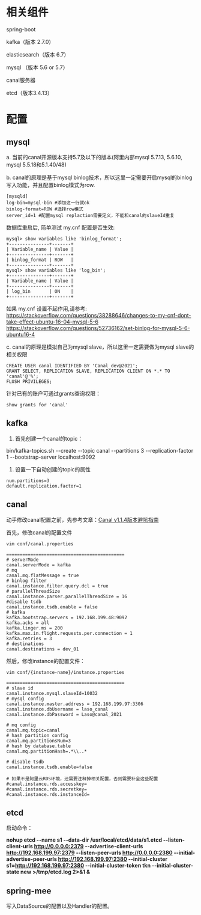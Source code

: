 # **相关组件**

 spring-boot

kafka（版本 2.7.0）

elasticsearch（版本 6.7）

mysql （版本 5.6 or 5.7）

canal服务器

etcd（版本3.4.13）



# **配置**

## **mysql**

a. 当前的canal开源版本支持5.7及以下的版本(阿里内部mysql 5.7.13, 5.6.10, mysql 5.5.18和5.1.40/48)

  b. canal的原理是基于mysql binlog技术，所以这里一定需要开启mysql的binlog写入功能，并且配置binlog模式为row.

```
[mysqld]  
log-bin=mysql-bin #添加这一行就ok  
binlog-format=ROW #选择row模式  
server_id=1 #配置mysql replaction需要定义，不能和canal的slaveId重复  
```

  数据库重启后, 简单测试 my.cnf 配置是否生效:

```
mysql> show variables like 'binlog_format';
+---------------+-------+
| Variable_name | Value |
+---------------+-------+
| binlog_format | ROW   |
+---------------+-------+
mysql> show variables like 'log_bin';
+---------------+-------+
| Variable_name | Value |
+---------------+-------+
| log_bin       | ON    |
+---------------+-------+
```

  如果 my.cnf 设置不起作用,请参考:  https://stackoverflow.com/questions/38288646/changes-to-my-cnf-dont-take-effect-ubuntu-16-04-mysql-5-6  https://stackoverflow.com/questions/52736162/set-binlog-for-mysql-5-6-ubuntu16-4

  c. canal的原理是模拟自己为mysql slave，所以这里一定需要做为mysql slave的相关权限 

```
CREATE USER canal IDENTIFIED BY 'Canal_dev@2021';    
GRANT SELECT, REPLICATION SLAVE, REPLICATION CLIENT ON *.* TO 'canal'@'%';   
FLUSH PRIVILEGES; 
```

  

 针对已有的账户可通过grants查询权限：

```
show grants for 'canal' 
```



## **kafka**

1. 首先创建一个canal的topic：

bin/kafka-topics.sh --create --topic canal --partitions 3 --replication-factor 1 --bootstrap-server localhost:9092 







1. 设置一下自动创建的topic的属性

```
num.partitions=3
default.replication.factor=1
```



## **canal**

动手修改canal配置之前，先参考文章：[Canal v1.1.4版本避坑指南](https://www.cnblogs.com/throwable/p/13449920.html)



首先，修改canal的配置文件

```
vim conf/canal.properties

============================================
# serverMode
canal.serverMode = kafka
# mq
canal.mq.flatMessage = true
# binlog filter
canal.instance.filter.query.dcl = true
# parallelThreadSize
canal.instance.parser.parallelThreadSize = 16
#disable tsdb
canal.instance.tsdb.enable = false
# kafka
kafka.bootstrap.servers = 192.168.199.48:9092
kafka.acks = all
kafka.linger.ms = 200
kafka.max.in.flight.requests.per.connection = 1
kafka.retries = 3
# destinations
canal.destinations = dev_01
```



然后，修改instance的配置文件：

```
vim conf/{instance-name}/instance.properties

============================================
# slave id
canal.instance.mysql.slaveId=10032
# mysql config
canal.instance.master.address = 192.168.199.97:3306
canal.instance.dbUsername = laso_canal
canal.instance.dbPassword = Laso@canal_2021

# mq config
canal.mq.topic=canal
# hash partition config
canal.mq.partitionsNum=3
# hash by database.table
canal.mq.partitionHash=.*\\..*

# disable tsdb
canal.instance.tsdb.enable=false

# 如果不是阿里云RDS环境，还需要注释掉相关配置，否则需要补全这些配置
#canal.instance.rds.accesskey=
#canal.instance.rds.secretkey=
#canal.instance.rds.instanceId=
```



## **etcd**

启动命令：

**nohup etcd --name s1 --data-dir /usr/local/etcd/data/s1.etcd --listen-client-urls http://0.0.0.0:2379  --advertise-client-urls http://192.168.199.97:2379 --listen-peer-urls http://0.0.0.0:2380 --initial-advertise-peer-urls http://192.168.199.97:2380 --initial-cluster s1=http://192.168.199.97:2380 --initial-cluster-token tkn --initial-cluster-state new >/tmp/etcd.log 2>&1 &**



## **spring-mee**

写入DataSource的配置以及Handler的配置。